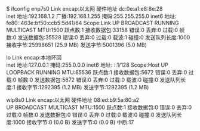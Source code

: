 $ ifconfig
enp7s0    Link encap:以太网  硬件地址 dc:0e:a1:e8:8e:28  
          inet 地址:192.168.1.2  广播:192.168.1.255  掩码:255.255.255.0
          inet6 地址: fe80::463e:bf50:ccb5:5d41/64 Scope:Link
          UP BROADCAST RUNNING MULTICAST  MTU:1500  跃点数:1
          接收数据包:33158 错误:0 丢弃:0 过载:0 帧数:0
          发送数据包:35528 错误:0 丢弃:0 过载:0 载波:1
          碰撞:0 发送队列长度:1000 
          接收字节:25998651 (25.9 MB)  发送字节:5001396 (5.0 MB)

lo        Link encap:本地环回  
          inet 地址:127.0.0.1  掩码:255.0.0.0
          inet6 地址: ::1/128 Scope:Host
          UP LOOPBACK RUNNING  MTU:65536  跃点数:1
          接收数据包:5672 错误:0 丢弃:0 过载:0 帧数:0
          发送数据包:5672 错误:0 丢弃:0 过载:0 载波:0
          碰撞:0 发送队列长度:1 
          接收字节:1292395 (1.2 MB)  发送字节:1292395 (1.2 MB)

wlp8s0    Link encap:以太网  硬件地址 08:ed:b9:5a:80:a2  
          UP BROADCAST MULTICAST  MTU:1500  跃点数:1
          接收数据包:0 错误:0 丢弃:0 过载:0 帧数:0
          发送数据包:0 错误:0 丢弃:0 过载:0 载波:0
          碰撞:0 发送队列长度:1000 
          接收字节:0 (0.0 B)  发送字节:0 (0.0 B)
          中断:17 

